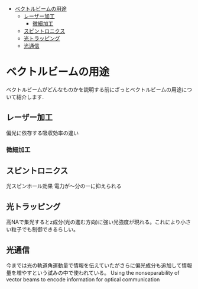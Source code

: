 - [ベクトルビームの用途](#ベクトルビームの用途)
  - [レーザー加工](#レーザー加工)
    - [微細加工](#微細加工)
  - [スピントロニクス](#スピントロニクス)
  - [光トラッピング](#光トラッピング)
  - [光通信](#光通信)


# ベクトルビームの用途
ベクトルビームがどんなものかを説明する前にざっとベクトルビームの用途について紹介します.

## レーザー加工
偏光に依存する吸収効率の違い

### 微細加工

## スピントロニクス
光スピンホール効果
電力が～分の一に抑えられる

## 光トラッピング
高NAで集光するとz成分(光の進む方向)に強い光強度が現れる。これにより小さい粒子でも制御できるらしい。

## 光通信
今までは光の軌道角運動量で情報を伝えていたがさらに偏光成分も追加して情報量を増やすという試みの中で使われている。
Using the nonseparability of vector beams to encode information for optical communication